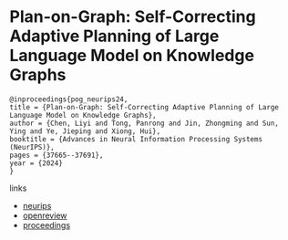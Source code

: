 # Plan-on-Graph: Self-Correcting Adaptive Planning of Large Language Model on Knowledge Graphs

```
@inproceedings{pog_neurips24,
title = {Plan-on-Graph: Self-Correcting Adaptive Planning of Large Language Model on Knowledge Graphs},
author = {Chen, Liyi and Tong, Panrong and Jin, Zhongming and Sun, Ying and Ye, Jieping and Xiong, Hui},
booktitle = {Advances in Neural Information Processing Systems (NeurIPS)},
pages = {37665--37691},
year = {2024}
}
```

links
- [neurips](https://nips.cc/Conferences/2024/Schedule?showEvent=96115)
- [openreview](https://openreview.net/forum?id=CwCUEr6wO5)
- [proceedings](https://papers.nips.cc//paper_files/paper/2024/hash/4254e856d01a5e7b7ea050477c3ef9b9-Abstract-Conference.html)
